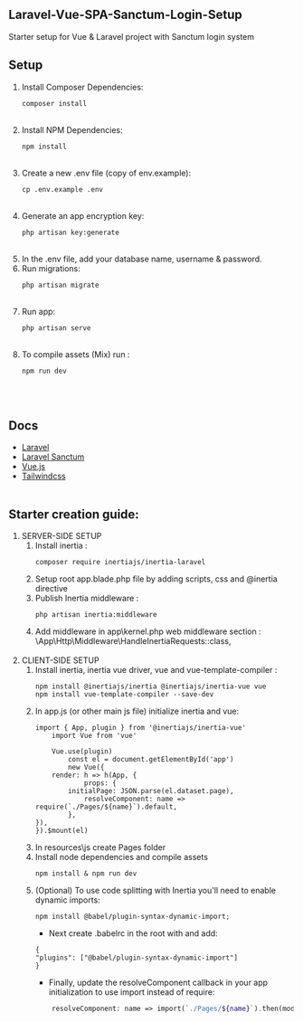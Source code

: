 ## Laravel-Vue-SPA-Sanctum-Login-Setup
Starter setup for Vue & Laravel project with Sanctum login system
    <br>
## Setup

1. Install Composer Dependencies:
    ```
    composer install
    ```
    <br>
2. Install NPM Dependencies:
    ```
    npm install
    ```
    <br>
3. Create a new .env file (copy of env.example):
    ```
    cp .env.example .env
    ```
    <br>
4. Generate an app encryption key:
    ```
    php artisan key:generate
    ```
    <br>
5. In the .env file, add your database name, username & password. 
    <br>
6. Run migrations:
    ```
    php artisan migrate
    ```
    <br>
7. Run app:
    ```
    php artisan serve
    ```
    <br>
8. To compile assets (Mix) run :
    ```
    npm run dev
    ```
    <br>
    <br>
## Docs
- [Laravel](https://laravel.com/docs)
- [Laravel Sanctum](https://laravel.com/docs/8.x/sanctum)
- [Vue.js](https://vuejs.org/)
- [Tailwindcss](https://tailwindcss.com/docs/installation)
    <br>
    <br>
## Starter creation guide:
1. SERVER-SIDE SETUP
    1. Install inertia : 
        ```
        composer require inertiajs/inertia-laravel 
        ```
    2. Setup root app.blade.php file by adding scripts, css and @inertia directive
    3. Publish Inertia middleware : 
        ```
        php artisan inertia:middleware
        ```
    4. Add middleware in app\kernel.php web middleware section :
        \App\Http\Middleware\HandleInertiaRequests::class,
    <br>
2. CLIENT-SIDE SETUP
    1. Install inertia, inertia vue driver, vue and vue-template-compiler : 
        ```
        npm install @inertiajs/inertia @inertiajs/inertia-vue vue
        npm install vue-template-compiler --save-dev
        ```
    2. In app.js (or other main js file) initialize inertia and vue:
        ```
        import { App, plugin } from '@inertiajs/inertia-vue'
            import Vue from 'vue'

            Vue.use(plugin)
                const el = document.getElementById('app')
                new Vue({
            render: h => h(App, {
                    props: {
                initialPage: JSON.parse(el.dataset.page),
                    resolveComponent: name => require(`./Pages/${name}`).default,
                },
        }),
        }).$mount(el)
        ```
    3. In resources\js create Pages folder
    4. Install node dependencies and compile assets
        ```
        npm install & npm run dev
        ```   
    5. (Optional) To use code splitting with Inertia you'll need to enable dynamic imports: 
        ```
        npm install @babel/plugin-syntax-dynamic-import;
        ```
        - Next create .babelrc in the root with and add:
        ```
        {
        "plugins": ["@babel/plugin-syntax-dynamic-import"]
        }
        ```
        - Finally, update the resolveComponent callback in your app initialization to use import instead of require:
        ```php
            resolveComponent: name => import(`./Pages/${name}`).then(module => module.default),
        ```
